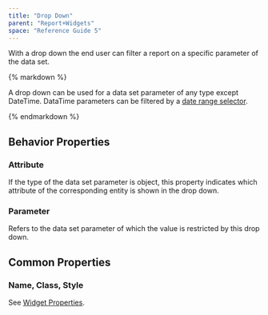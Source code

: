 ```yaml
---
title: "Drop Down"
parent: "Report+Widgets"
space: "Reference Guide 5"
---
```



With a drop down the end user can filter a report on a specific parameter of the data set.

<div class="alert alert-warning">{% markdown %}

A drop down can be used for a data set parameter of any type except DateTime. DataTime parameters can be filtered by a [date range selector](Date+Range+Selector).

{% endmarkdown %}</div>

## Behavior Properties

### Attribute

If the type of the data set parameter is object, this property indicates which attribute of the corresponding entity is shown in the drop down.

### Parameter

Refers to the data set parameter of which the value is restricted by this drop down.

## Common Properties

### Name, Class, Style

See [Widget Properties](Common+Widget+Properties).
